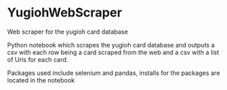 # YugiohWebScraper
Web scraper for the yugioh card database

Python notebook which scrapes the yugioh card database and outputs a csv with each row being a card scraped from the web and a csv with a list of Urls for each card.

Packages used include selenium and pandas, installs for the packages are located in the notebook
